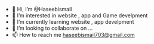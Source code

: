 - 👋 Hi, I’m @Haseebismail
- 👀 I’m interested in  website , app and Game develpment  
- 🌱 I’m currently learning  website , app develpment 
- 💞️ I’m looking to collaborate on ...
- 📫 How to reach me  haseebismail703@gmail.com

<!---
Haseebismail703/Haseebismail703 is a ✨ special ✨ repository because its `README.md` (this file) appears on your GitHub profile.
You can click the Preview link to take a look at your changes.
--->
